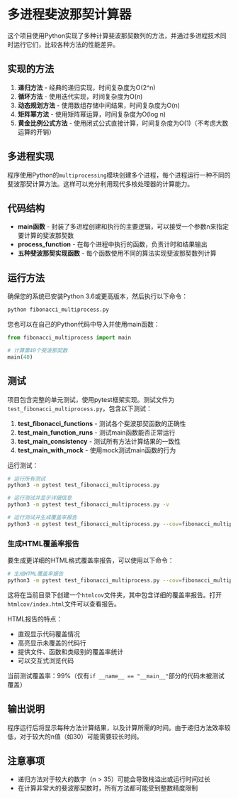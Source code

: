 # 多进程斐波那契计算器

这个项目使用Python实现了多种计算斐波那契数列的方法，并通过多进程技术同时运行它们，比较各种方法的性能差异。

## 实现的方法

1. **递归方法** - 经典的递归实现，时间复杂度为O(2^n)
2. **循环方法** - 使用迭代实现，时间复杂度为O(n)
3. **动态规划方法** - 使用数组存储中间结果，时间复杂度为O(n)
4. **矩阵幂方法** - 使用矩阵幂运算，时间复杂度为O(log n)
5. **黄金比例公式方法** - 使用闭式公式直接计算，时间复杂度为O(1)（不考虑大数运算的开销）

## 多进程实现

程序使用Python的`multiprocessing`模块创建多个进程，每个进程运行一种不同的斐波那契计算方法。这样可以充分利用现代多核处理器的计算能力。

## 代码结构

- **main函数** - 封装了多进程创建和执行的主要逻辑，可以接受一个参数n来指定要计算的斐波那契数
- **process_function** - 在每个进程中执行的函数，负责计时和结果输出
- **五种斐波那契实现函数** - 每个函数使用不同的算法实现斐波那契数列计算

## 运行方法

确保您的系统已安装Python 3.6或更高版本，然后执行以下命令：

```bash
python fibonacci_multiprocess.py
```

您也可以在自己的Python代码中导入并使用main函数：

```python
from fibonacci_multiprocess import main

# 计算第40个斐波那契数
main(40)
```

## 测试

项目包含完整的单元测试，使用pytest框架实现。测试文件为`test_fibonacci_multiprocess.py`，包含以下测试：

1. **test_fibonacci_functions** - 测试各个斐波那契函数的正确性
2. **test_main_function_runs** - 测试main函数能否正常运行
3. **test_main_consistency** - 测试所有方法计算结果的一致性
4. **test_main_with_mock** - 使用mock测试main函数的行为

运行测试：

```bash
# 运行所有测试
python3 -m pytest test_fibonacci_multiprocess.py

# 运行测试并显示详细信息
python3 -m pytest test_fibonacci_multiprocess.py -v

# 运行测试并生成覆盖率报告
python3 -m pytest test_fibonacci_multiprocess.py --cov=fibonacci_multiprocess
```

### 生成HTML覆盖率报告

要生成更详细的HTML格式覆盖率报告，可以使用以下命令：

```bash
# 生成HTML覆盖率报告
python3 -m pytest test_fibonacci_multiprocess.py --cov=fibonacci_multiprocess --cov-report html
```

这将在当前目录下创建一个`htmlcov`文件夹，其中包含详细的覆盖率报告。打开`htmlcov/index.html`文件可以查看报告。

HTML报告的特点：
- 直观显示代码覆盖情况
- 高亮显示未覆盖的代码行
- 提供文件、函数和类级别的覆盖率统计
- 可以交互式浏览代码

当前测试覆盖率：99%（仅有`if __name__ == "__main__"`部分的代码未被测试覆盖）

## 输出说明

程序运行后将显示每种方法计算结果，以及计算所需的时间。由于递归方法效率较低，对于较大的n值（如30）可能需要较长时间。

## 注意事项

- 递归方法对于较大的数字（n > 35）可能会导致栈溢出或运行时间过长
- 在计算非常大的斐波那契数时，所有方法都可能受到整数精度限制 